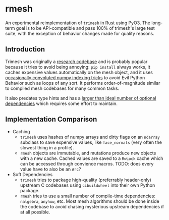 # rmesh

An experimental reimplementation of `trimesh` in Rust using PyO3. The long-term goal is to be API-compatible and pass 100% of trimesh's large test suite, with the exception of behavior changes made for quality reasons. 

## Introduction

Trimesh was originally a [research codebase](ifab) and is probably popular because it tries to avoid being annoying: `pip install` always works, it caches expensive values automatically on the mesh object, and it uses [occasionally convoluted numpy indexing tricks]() to avoid Evil Python Behavior such as loops of any sort. It performs order-of-magnitude similar to compiled mesh codebases for many common tasks.

It also predates type hints and has a [larger than ideal number of optional dependencies]() which requires some effort to maintain. 


## Implementation Comparison

- Caching
  - `trimesh` uses hashes of numpy arrays and dirty flags on an `ndarray` subclass to save expensive values, like `face_normals` (very often the slowest thing in a profile).
  - `rmesh` objects are immutable, and mutations produce new objects with a new cache. Cached values are saved to a `RwLock` cache which can be accessed through convience macros. TODO: does every value have to also be an `Arc`?
- Soft Dependencies
  - `trimesh` tries to package high-quality (preferrably header-only) upstream C codebases using `cibuildwheel` into their own Python package.
  - `rmesh` tries to use a small number of compile-time dependencies: `nalgebra`, `anyhow`, etc. Most mesh algorithms should be done inside the codebase to avoid chasing mysterious upstream dependencies if at all possible.

